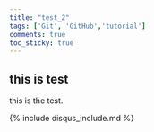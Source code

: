 ```yaml
---
title: "test_2"
tags: ['Git', 'GitHub','tutorial']
comments: true
toc_sticky: true
---
```


## this is test

this is the test.

{% include disqus_include.md %}